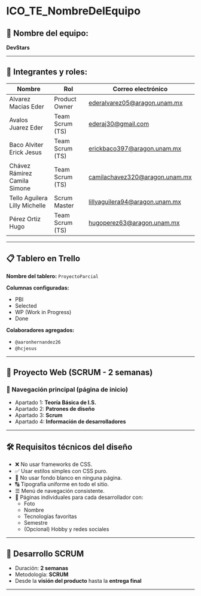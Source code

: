 # ICO_TE_NombreDelEquipo

## 🧩 Nombre del equipo:
**DevStars**

---

## 👥 Integrantes y roles:

| Nombre                         | Rol              | Correo electrónico               |
|--------------------------------|------------------|----------------------------------|
| Alvarez Macias Eder            | Product Owner    | ederalvarez05@aragon.unam.mx     |
| Avalos Juarez Eder             | Team Scrum (TS)  | ederaj30@gmail.com               |
| Baco Alviter Erick Jesus       | Team Scrum (TS)  | erickbaco397@aragon.unam.mx      |
| Chávez Rámirez Camila Simone   | Team Scrum (TS)  | camilachavez320@aragon.unam.mx   |
| Tello Aguilera Lilly Michelle  | Scrum Master     | lillyaguilera94@aragon.unam.mx   |
| Pérez Ortiz Hugo               | Team Scrum (TS)  | hugoperez63@aragon.unam.mx       |

---

## 📋 Tablero en Trello

**Nombre del tablero:** `ProyectoParcial`

**Columnas configuradas:**
- PBI
- Selected
- WP (Work in Progress)
- Done

**Colaboradores agregados:**
- `@aaronhernandez26`
- `@hcjesus`

---

## 📌 Proyecto Web (SCRUM - 2 semanas)

### 🔗 Navegación principal (página de inicio)
- Apartado 1: **Teoría Básica de I.S.**
- Apartado 2: **Patrones de diseño**
- Apartado 3: **Scrum**
- Apartado 4: **Información de desarrolladores**

---

## 🛠 Requisitos técnicos del diseño

- ❌ No usar frameworks de CSS.
- ✅ Usar estilos simples con CSS puro.
- 🎨 No usar fondo blanco en ninguna página.
- 🔠 Tipografía uniforme en todo el sitio.
- ☰ Menú de navegación consistente.
- 📄 Páginas individuales para cada desarrollador con:
  - Foto
  - Nombre
  - Tecnologías favoritas
  - Semestre
  - (Opcional) Hobby y redes sociales

---

## 📅 Desarrollo SCRUM

- Duración: **2 semanas**
- Metodología: **SCRUM**
- Desde la **visión del producto** hasta la **entrega final**

---
